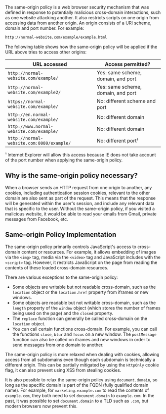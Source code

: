 The same-origin policy is a web browser security mechanism that was defined in response to potentially malicious cross-domain interactions, such as one website attacking another. It also restricts scripts on one origin from accessing data from another origin. An origin consists of a URI scheme, domain and port number. For example:
```txt
http://normal-website.com/example/example.html
```

The following table shows how the same-origin policy will be applied if the URL above tries to access other origins:

|URL accessed|Access permitted?|
|---|---|
|`http://normal-website.com/example/`|Yes: same scheme, domain, and port|
|`http://normal-website.com/example2/`|Yes: same scheme, domain, and port|
|`https://normal-website.com/example/`|No: different scheme and port|
|`http://en.normal-website.com/example/`|No: different domain|
|`http://www.normal-website.com/example/`|No: different domain|
|`http://normal-website.com:8080/example/`|No: different port¹|
¹ Internet Explorer will allow this access because IE does not take account of the port number when applying the same-origin policy.
## Why is the same-origin policy necessary?
When a browser sends an HTTP request from one origin to another, any cookies, including authentication session cookies, relevant to the other domain are also sent as part of the request. This means that the response will be generated within the user's session, and include any relevant data that is specific to the user. Without the same-origin policy, if you visited a malicious website, it would be able to read your emails from Gmail, private messages from Facebook, etc.
## Same-origin Policy Implementation
The same-origin policy primarily controls JavaScript's access to cross-domain content or resources. For example, it allows embedding of images via the `<img>` tag, media via the `<video>` tag and JavaScript includes with the `<script>` tag. However, it restricts JavaScript on the page from reading the contents of these loaded cross-domain resources.

There are various exceptions to the same-origin policy:
- Some objects are writable but not readable cross-domain, such as the `location` object or the `location.href` property from iframes or new windows.
- Some objects are readable but not writable cross-domain, such as the `length` property of the `window` object (which stores the number of frames being used on the page) and the `closed` property.
- The `replace` function can generally be called cross-domain on the `location` object.
- You can call certain functions cross-domain. For example, you can call the functions `close`, `blur` and `focus` on a new window. The `postMessage` function can also be called on iframes and new windows in order to send messages from one domain to another.

<!-- @TODO: Link XSS from Client-side vulnerabilities -->
The same-origin policy is more relaxed when dealing with cookies, allowing access from all subdomains even though each subdomain is technically a different origin. This can be partially mitigated by using the `HttpOnly` cookie flag, it can also prevent using XSS from stealing cookies.

It is also possible to relax the same-origin policy using `document.domain`, so long as the specific domain is part of the FQDN (fully qualified domain name). For example, for `marketing.example.com` to read the contents of `example.com`, they both need to set `document.domain` to `example.com`. In the past, it was possible to set `document.domain` to a TLD such as `.com`, but modern browsers now prevent this.